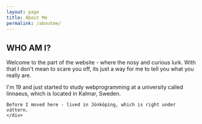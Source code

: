 ```yaml
---
layout: page
title: About Me
permalink: /aboutme/
---
```


<section class="site-stuff">
  <div class="portraitContainer">
    <div class="portrait">
    </div>
    <div class="textSquare">
      <h1>
        WHO AM I?
      </h1>
      <p>
        Welcome to the part of the website - where the nosy and curious lurk. With that I don't mean to scare you off, its just a way for me to tell you what you really are.
      </p>
    </div>
  </div>
	<div>
	I'm 19 and just started to study webprogramming at a university called linnaeus, which is located in Kalmar, Sweden.

	Before I moved here - lived in Jönköping, which is right under vättern.
	</div>
</section>
